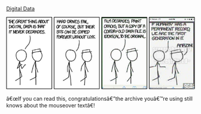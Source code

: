 [Digital Data](https://xkcd.com/1683)

![Digital Data](./random_comic.png)

â€œIf you can read this, congratulationsâ€”the archive youâ€™re using still knows about the mouseover textâ€!

